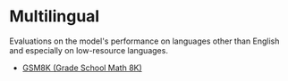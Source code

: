 # Multilingual

Evaluations on the model's performance on languages other than English and especially on low-resource languages.

- [GSM8K (Grade School Math 8K)](gsm8k.md)